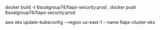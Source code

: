docker build -t 6soatgroup74/fiapx-security:prod .
docker push 6soatgroup74/fiapx-security:prod

aws eks update-kubeconfig --region us-east-1 --name fiapx-cluster-eks

